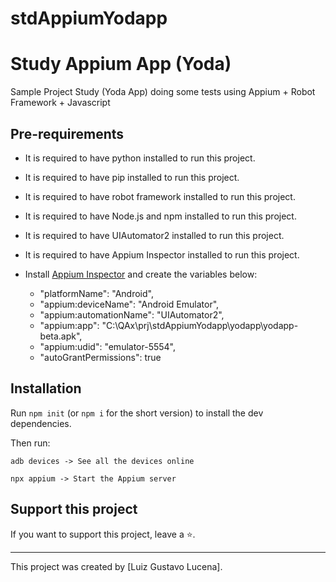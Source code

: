 # stdAppiumYodapp
 
# Study Appium App (Yoda)

Sample Project Study (Yoda App) doing some tests using Appium + Robot Framework + Javascript

## Pre-requirements

* It is required to have python installed to run this project.
* It is required to have pip installed to run this project.
* It is required to have robot framework installed to run this project.
* It is required to have Node.js and npm installed to run this project.
* It is required to have UIAutomator2 installed to run this project.
* It is required to have Appium Inspector installed to run this project.

* Install [Appium Inspector](https://github.com/appium/appium-inspector) and create the variables below:
 
  * "platformName": "Android",
  * "appium:deviceName": "Android Emulator",
  * "appium:automationName": "UIAutomator2",
  * "appium:app": "C:\\QAx\\prj\\stdAppiumYodapp\\yodapp\\yodapp-beta.apk",
  * "appium:udid": "emulator-5554",
  * "autoGrantPermissions": true

## Installation

Run `npm init` (or `npm i` for the short version) to install the dev dependencies.

Then run:
```
adb devices -> See all the devices online
```
```
npx appium -> Start the Appium server
```

## Support this project

If you want to support this project, leave a ⭐.

___

This project was created by [Luiz Gustavo Lucena].
